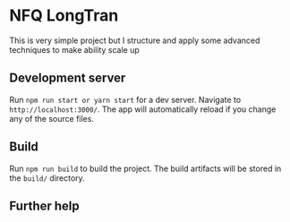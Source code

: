 # NFQ LongTran

This is very simple project but I structure and apply some advanced techniques to make ability scale up

## Development server

Run `npm run start or yarn start` for a dev server. Navigate to `http://localhost:3000/`. The app will automatically reload if you change any of the source files.

## Build

Run `npm run build` to build the project. The build artifacts will be stored in the `build/` directory.

## Further help
